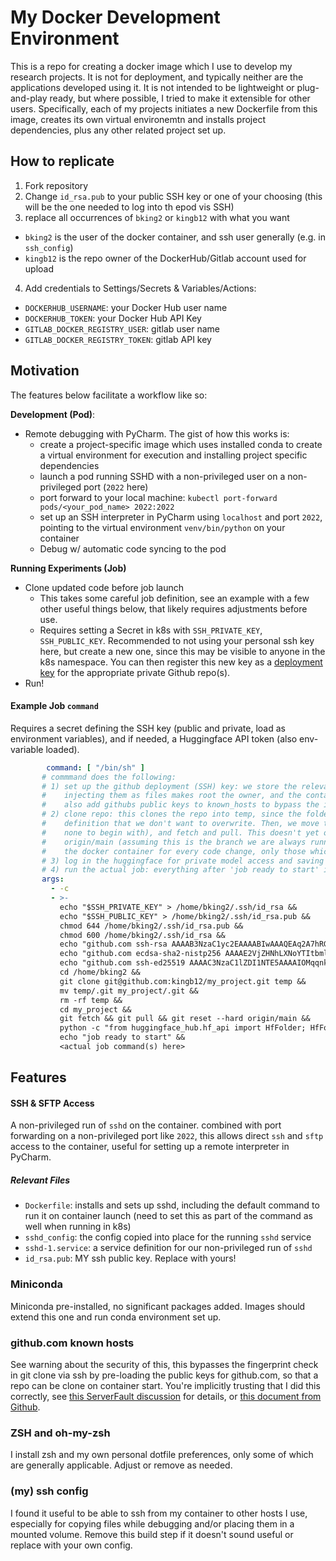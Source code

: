 # My Docker Development Environment

This is a repo for creating a docker image which I use to develop my research projects. It is not for deployment, and typically neither are the applications developed using it. It is not intended to be lightweight or plug-and-play ready, but where possible, I tried to make it extensible for other users. Specifically, each of my projects initiates a new Dockerfile from this image, creates its own virtual environemtn and installs project dependencies, plus any other related project set up.

## How to replicate
1. Fork repository
2. Change `id_rsa.pub` to your public SSH key or one of your choosing (this will be the one needed to log into th epod vis SSH)
3. replace all occurrences of `bking2` or `kingb12` with what you want
  - `bking2` is the user of the docker container, and ssh user generally (e.g. in `ssh_config`)
  - `kingb12` is the repo owner of the DockerHub/Gitlab account used for upload
4. Add credentials to Settings/Secrets & Variables/Actions:
  - `DOCKERHUB_USERNAME`: your Docker Hub user name
  - `DOCKERHUB_TOKEN`: your Docker Hub API Key
  - `GITLAB_DOCKER_REGISTRY_USER`: gitlab user name
  - `GITLAB_DOCKER_REGISTRY_TOKEN`: gitlab API key

## Motivation

The features below facilitate a workflow like so:

**Development (Pod)**:
- Remote debugging with PyCharm. The gist of how this works is:
  - create a project-specific image which uses installed conda to create a virtual environment for execution and installing project specific dependencies
  - launch a pod running SSHD with a non-privileged user on a non-privileged port (`2022` here)
  - port forward to your local machine: `kubectl port-forward pods/<your_pod_name> 2022:2022`
  - set up an SSH interpreter in PyCharm using `localhost` and port `2022`, pointing to the virtual environment `venv/bin/python` on your container
  - Debug w/ automatic code syncing to the pod
  
**Running Experiments (Job)**
- Clone updated code before job launch
  - This takes some careful job definition, see an example with a few other useful things below, that likely requires adjustments before use.
  - Requires setting a Secret in k8s with `SSH_PRIVATE_KEY`, `SSH_PUBLIC_KEY`. Recommended to not using your personal ssh key here, but create a new one, since this may be visible to anyone in the k8s namespace. You can then register this new key as a [deployment key](https://docs.github.com/en/developers/overview/managing-deploy-keys#deploy-keys) for the appropriate private Github repo(s).
- Run!
 
 #### Example Job `command`
 
 Requires a secret defining the SSH key (public and private, load as environment variables), and if needed, a Huggingface API token (also env-variable loaded).
 
 ```yaml
         command: [ "/bin/sh" ]
        # commmand does the following:
        # 1) set up the github deployment (SSH) key: we store the relevant secrets as environment variables, because
        #    injecting them as files makes root the owner, and the container needs to run as non-privileged user. We
        #    also add githubs public keys to known_hosts to bypass the interactive fingerprint check on later clones
        # 2) clone repo: this clones the repo into temp, since the folder already exists and contains our venv
        #    definition that we don't want to overwrite. Then, we move the .git definition into the folder (which had
        #    none to begin with), and fetch and pull. This doesn't yet overwrite files, we then need to do a hard reset to
        #    origin/main (assuming this is the branch we are always running jobs from). This step allows us to not re-build
        #    the docker container for every code change, only those which are important to it.
        # 3) log in the huggingface for private model access and saving
        # 4) run the actual job: everything after 'job ready to start' is the script we want to run
        args:
          - -c
          - >-
            echo "$SSH_PRIVATE_KEY" > /home/bking2/.ssh/id_rsa &&
            echo "$SSH_PUBLIC_KEY" > /home/bking2/.ssh/id_rsa.pub &&
            chmod 644 /home/bking2/.ssh/id_rsa.pub &&
            chmod 600 /home/bking2/.ssh/id_rsa &&
            echo "github.com ssh-rsa AAAAB3NzaC1yc2EAAAABIwAAAQEAq2A7hRGmdnm9tUDbO9IDSwBK6TbQa+PXYPCPy6rbTrTtw7PHkccKrpp0yVhp5HdEIcKr6pLlVDBfOLX9QUsyCOV0wzfjIJNlGEYsdlLJizHhbn2mUjvSAHQqZETYP81eFzLQNnPHt4EVVUh7VfDESU84KezmD5QlWpXLmvU31/yMf+Se8xhHTvKSCZIFImWwoG6mbUoWf9nzpIoaSjB+weqqUUmpaaasXVal72J+UX2B+2RPW3RcT0eOzQgqlJL3RKrTJvdsjE3JEAvGq3lGHSZXy28G3skua2SmVi/w4yCE6gbODqnTWlg7+wC604ydGXA8VJiS5ap43JXiUFFAaQ==" >> /home/bking2/.ssh/known_hosts &&
            echo "github.com ecdsa-sha2-nistp256 AAAAE2VjZHNhLXNoYTItbmlzdHAyNTYAAAAIbmlzdHAyNTYAAABBBEmKSENjQEezOmxkZMy7opKgwFB9nkt5YRrYMjNuG5N87uRgg6CLrbo5wAdT/y6v0mKV0U2w0WZ2YB/++Tpockg=" >> /home/bking2/.ssh/known_hosts &&
            echo "github.com ssh-ed25519 AAAAC3NzaC1lZDI1NTE5AAAAIOMqqnkVzrm0SdG6UOoqKLsabgH5C9okWi0dh2l9GKJl" >> /home/bking2/.ssh/known_hosts &&
            cd /home/bking2 &&
            git clone git@github.com:kingb12/my_project.git temp &&
            mv temp/.git my_project/.git &&
            rm -rf temp &&
            cd my_project &&
            git fetch && git pull && git reset --hard origin/main &&
            python -c "from huggingface_hub.hf_api import HfFolder; HfFolder.save_token('${HF_API_TOKEN}')" &&
            echo "job ready to start" &&
            <actual job command(s) here>
 ```


## Features

#### SSH & SFTP Access
A non-privileged run of `sshd` on the container. combined with port forwarding on a non-privileged port like `2022`, this allows direct `ssh` and `sftp` access to the container, useful for setting up a remote interpreter in PyCharm.

##### Relevant Files
- `Dockerfile`: installs and sets up sshd, including the default command to run it on container launch (need to set this as part of the command as well when running in k8s)
- `sshd_config`: the config copied into place for the running `sshd` service
- `sshd-1.service`: a service definition for our non-privileged run of `sshd`
- `id_rsa.pub`: MY ssh public key. Replace with yours!

### Miniconda

Miniconda pre-installed, no significant packages added. Images should extend this one and run conda environment set up.

### github.com known hosts

See warning about the security of this, this bypasses the fingerprint check in git clone via ssh by pre-loading the public keys for github.com, so that a repo can be clone on container start. You're implicitly trusting that I did this correctly, see [this ServerFault discussion](https://serverfault.com/a/701637) for details, or [this document from Github](https://docs.github.com/en/authentication/keeping-your-account-and-data-secure/githubs-ssh-key-fingerprints).

### ZSH and oh-my-zsh

I install zsh and my own personal dotfile preferences, only some of which are generally applicable. Adjust or remove as needed.

### (my) ssh config

I found it useful to be able to ssh from my container to other hosts I use, especially for copying files while debugging and/or placing them in a mounted volume. Remove this build step if it doesn't sound useful or replace with your own config.

